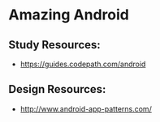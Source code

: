 # Amazing Android
## Study Resources:
* https://guides.codepath.com/android

## Design Resources:
* http://www.android-app-patterns.com/
